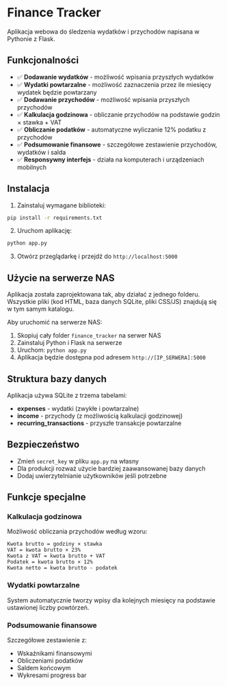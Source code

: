 # Finance Tracker

Aplikacja webowa do śledzenia wydatków i przychodów napisana w Pythonie z Flask.

## Funkcjonalności

- ✅ **Dodawanie wydatków** - możliwość wpisania przyszłych wydatków
- ✅ **Wydatki powtarzalne** - możliwość zaznaczenia przez ile miesięcy wydatek będzie powtarzany
- ✅ **Dodawanie przychodów** - możliwość wpisania przyszłych przychodów
- ✅ **Kalkulacja godzinowa** - obliczanie przychodów na podstawie godzin × stawka + VAT
- ✅ **Obliczanie podatków** - automatyczne wyliczanie 12% podatku z przychodów
- ✅ **Podsumowanie finansowe** - szczegółowe zestawienie przychodów, wydatków i salda
- ✅ **Responsywny interfejs** - działa na komputerach i urządzeniach mobilnych

## Instalacja

1. Zainstaluj wymagane biblioteki:
```bash
pip install -r requirements.txt
```

2. Uruchom aplikację:
```bash
python app.py
```

3. Otwórz przeglądarkę i przejdź do `http://localhost:5000`

## Użycie na serwerze NAS

Aplikacja została zaprojektowana tak, aby działać z jednego folderu. Wszystkie pliki (kod HTML, baza danych SQLite, pliki CSS/JS) znajdują się w tym samym katalogu.

Aby uruchomić na serwerze NAS:

1. Skopiuj cały folder `finance_tracker` na serwer NAS
2. Zainstaluj Python i Flask na serwerze
3. Uruchom: `python app.py`
4. Aplikacja będzie dostępna pod adresem `http://[IP_SERWERA]:5000`

## Struktura bazy danych

Aplikacja używa SQLite z trzema tabelami:

- **expenses** - wydatki (zwykłe i powtarzalne)
- **income** - przychody (z możliwością kalkulacji godzinowej)
- **recurring_transactions** - przyszłe transakcje powtarzalne

## Bezpieczeństwo

- Zmień `secret_key` w pliku `app.py` na własny
- Dla produkcji rozważ użycie bardziej zaawansowanej bazy danych
- Dodaj uwierzytelnianie użytkowników jeśli potrzebne

## Funkcje specjalne

### Kalkulacja godzinowa
Możliwość obliczania przychodów według wzoru:
```
Kwota brutto = godziny × stawka
VAT = kwota brutto × 23%
Kwota z VAT = kwota brutto + VAT
Podatek = kwota brutto × 12%
Kwota netto = kwota brutto - podatek
```

### Wydatki powtarzalne
System automatycznie tworzy wpisy dla kolejnych miesięcy na podstawie ustawionej liczby powtórzeń.

### Podsumowanie finansowe
Szczegółowe zestawienie z:
- Wskaźnikami finansowymi
- Obliczeniami podatków
- Saldem końcowym
- Wykresami progress bar